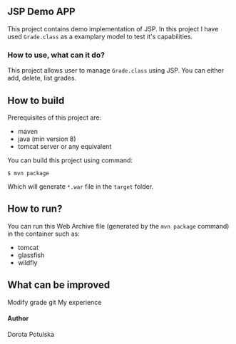 ## JSP Demo APP
This project contains demo implementation of JSP. In this project I have used <code>Grade.class</code> as a examplary model to test it's capabilities.

### How to use, what can it do?
This project allows user to manage <code>Grade.class</code> using JSP. You can either add, delete, list grades. 

## How to build
Prerequisites of this project are:
- maven
- java (min version 8)
- tomcat server or any equivalent


You can build this project using command:
````
$ mvn package
````
Which will generate `*.war` file in the `target` folder.

## How to run?

You can run this Web Archive file (generated by the `mvn package` command) in the container such as:
- tomcat 
- glassfish
- wildfly


## What can be improved
Modify grade
git
My experience

#### Author
Dorota Potulska